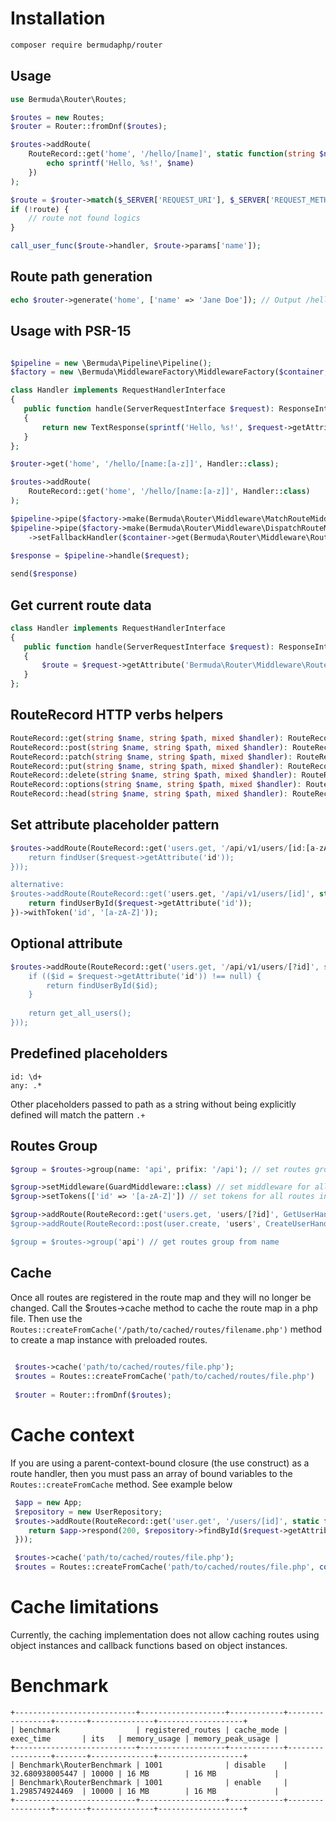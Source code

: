  # Installation
 ```bash
 composer require bermudaphp/router
 ````
 ## Usage

 ```php
 use Bermuda\Router\Routes;

 $routes = new Routes;
 $router = Router::fromDnf($routes);

 $routes->addRoute(
     RouteRecord::get('home', '/hello/[name]', static function(string $name): void {
         echo sprintf('Hello, %s!', $name)
     })
 ); 
 
 $route = $router->match($_SERVER['REQUEST_URI'], $_SERVER['REQUEST_METHOD']);
 if (!route) {
     // route not found logics
 }
 
 call_user_func($route->handler, $route->params['name']);
 ```
 ## Route path generation
 ```php
 echo $router->generate('home', ['name' => 'Jane Doe']); // Output /hello/Jane%20Doe
 ```
 ## Usage with PSR-15
 
 ```php
 
 $pipeline = new \Bermuda\Pipeline\Pipeline();
 $factory = new \Bermuda\MiddlewareFactory\MiddlewareFactory($container, $responseFactory);
 
 class Handler implements RequestHandlerInterface
 {
    public function handle(ServerRequestInterface $request): ResponseInterface
    {
        return new TextResponse(sprintf('Hello, %s!', $request->getAttribute('name')))
    }
 };
 
 $router->get('home', '/hello/[name:[a-z]]', Handler::class);

 $routes->addRoute(
     RouteRecord::get('home', '/hello/[name:[a-z]]', Handler::class)
 ); 
 
 $pipeline->pipe($factory->make(Bermuda\Router\Middleware\MatchRouteMiddleware::class));
 $pipeline->pipe($factory->make(Bermuda\Router\Middleware\DispatchRouteMiddleware::class)
     ->setFallbackHandler($container->get(Bermuda\Router\Middleware\RouteNotFoundHandler::class)));
  
 $response = $pipeline->handle($request);

 send($response)
 ```
 ## Get current route data
 
 ```php
 class Handler implements RequestHandlerInterface
 {
    public function handle(ServerRequestInterface $request): ResponseInterface
    {
        $route = $request->getAttribute('Bermuda\Router\Middleware\RouteMiddleware')->route; // MatchedRoute instance
    }
 }; 
 ```
 ## RouteRecord HTTP verbs helpers
 
 ```php
 RouteRecord::get(string $name, string $path, mixed $handler): RouteRecord ;
 RouteRecord::post(string $name, string $path, mixed $handler): RouteRecord ;
 RouteRecord::patch(string $name, string $path, mixed $handler): RouteRecord ;
 RouteRecord::put(string $name, string $path, mixed $handler): RouteRecord ;
 RouteRecord::delete(string $name, string $path, mixed $handler): RouteRecord ;
 RouteRecord::options(string $name, string $path, mixed $handler): RouteRecord ;
 RouteRecord::head(string $name, string $path, mixed $handler): RouteRecord ;
 ```
 
 ## Set attribute placeholder pattern
 
 ```php
 $routes->addRoute(RouteRecord::get('users.get, '/api/v1/users/[id:[a-zA-Z]]', static function(ServerRequestInterface $request): ResponseInterface {
     return findUser($request->getAttribute('id'));
 }));

 alternative:
 $routes->addRoute(RouteRecord::get('users.get, '/api/v1/users/[id]', static function(ServerRequestInterface $request): ResponseInterface {
     return findUserById($request->getAttribute('id'));
 })->withToken('id', '[a-zA-Z]'));
 ```
 ## Optional attribute
 
 ```php
 $routes->addRoute(RouteRecord::get('users.get, '/api/v1/users/[?id]', static function(ServerRequestInterface $request): ResponseInterface {
     if (($id = $request->getAttribute('id')) !== null) {
         return findUserById($id);
     }
     
     return get_all_users();
 }));
 ```
 
 ## Predefined placeholders
 
 ````
 id: \d+
 any: .*
 ````
 
 Other placeholders passed to path as a string without being explicitly defined will match the pattern `.+`
  
 ## Routes Group
 
 ```php
 $group = $routes->group(name: 'api', prifix: '/api'); // set routes group

 $group->setMiddleware(GuardMiddleware::class) // set middleware for all routes in group
 $group->setTokens(['id' => '[a-zA-Z]']) // set tokens for all routes in group

 $group->addRoute(RouteRecord::get('users.get, 'users/[?id]', GetUserHandler::class));
 $group->addRoute(RouteRecord::post(user.create, 'users', CreateUserHandler::class));

 $group = $routes->group('api') // get routes group from name
 
 ```

## Cache
 
Once all routes are registered in the route map and they will no longer be changed. Call the $routes->cache method to cache the route map in a php file. Then use the `Routes::createFromCache('/path/to/cached/routes/filename.php')` method to create a map instance with preloaded routes.

```php
 
 $routes->cache('path/to/cached/routes/file.php');
 $routes = Routes::createFromCache('path/to/cached/routes/file.php')
 
 $router = Router::fromDnf($routes);
 ```
# Cache context
If you are using a parent-context-bound closure (the use construct) as a route handler, then you must pass an array of bound variables to the `Routes::createFromCache` method. See example below
```php
 $app = new App;
 $repository = new UserRepository;
 $routes->addRoute(RouteRecord::get('user.get', '/users/[id]', static function(ServerRequest $request) use ($app, $repository): ResponseInterface {
    return $app->respond(200, $repository->findById($request->getAttribute('id')));
 }));

 $routes->cache('path/to/cached/routes/file.php');
 $routes = Routes::createFromCache('path/to/cached/routes/file.php', compact('app', 'repository'));
 ```
 
 # Cache limitations
 Currently, the caching implementation does not allow caching routes using object instances and callback functions based on object instances.

 # Benchmark
 ```
+---------------------------+-------------------+------------+-----------------+-------+--------------+-------------------+
| benchmark                 | registered_routes | cache_mode | exec_time       | its   | memory_usage | memory_peak_usage |
+---------------------------+-------------------+------------+-----------------+-------+--------------+-------------------+
| Benchmark\RouterBenchmark | 1001              | disable    | 32.680938005447 | 10000 | 16 MB        | 16 MB             |
| Benchmark\RouterBenchmark | 1001              | enable     | 1.298574924469  | 10000 | 16 MB        | 16 MB             |
+---------------------------+-------------------+------------+-----------------+-------+--------------+-------------------+
 ````

